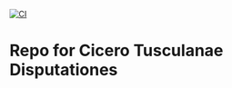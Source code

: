 [![CI](https://github.com/scta-texts/ctd99a/actions/workflows/validation.yml/badge.svg?branch=master)](https://github.com/scta-texts/ctd99a/actions/workflows/validation.yml)

# Repo for Cicero Tusculanae Disputationes
